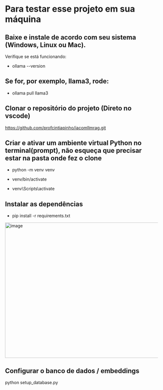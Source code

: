 # Para testar esse projeto em sua máquina

## Baixe e instale de acordo com seu sistema (Windows, Linux ou Mac).

Verifique se está funcionando:

* ollama --version

## Se for, por exemplo, llama3, rode:

* ollama pull llama3

## Clonar o repositório do projeto (Direto no vscode)

https://github.com/profcintiapinho/iacomllmrag.git

## Criar e ativar um ambiente virtual Python no terminal(prompt), não esqueça que precisar estar na pasta onde fez o clone

* python -m venv venv

* venv/bin/activate   

* venv\Scripts\activate

## Instalar as dependências

* pip install -r requirements.txt

<img width="639" height="445" alt="image" src="https://github.com/user-attachments/assets/61e153f8-72d6-4a96-a28e-5f0567292d4c" />

## Configurar o banco de dados / embeddings

python setup_database.py



